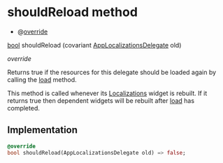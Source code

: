 


# shouldReload method







- @[override](https://api.flutter.dev/flutter/dart-core/override-constant.html)

[bool](https://api.flutter.dev/flutter/dart-core/bool-class.html) shouldReload
(covariant [AppLocalizationsDelegate](../../utils_app_localization/AppLocalizationsDelegate-class.md) old)

_<span class="feature">override</span>_



<p>Returns true if the resources for this delegate should be loaded
again by calling the <a href="../../utils_app_localization/AppLocalizationsDelegate/load.md">load</a> method.</p>
<p>This method is called whenever its <a href="https://api.flutter.dev/flutter/widgets/Localizations-class.html">Localizations</a> widget is
rebuilt. If it returns true then dependent widgets will be rebuilt
after <a href="../../utils_app_localization/AppLocalizationsDelegate/load.md">load</a> has completed.</p>



## Implementation

```dart
@override
bool shouldReload(AppLocalizationsDelegate old) => false;
```







